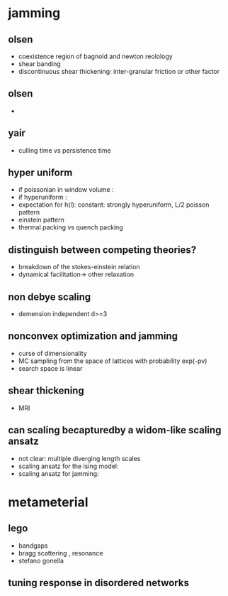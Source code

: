 # jamming 
## olsen
+ coexistence region of bagnold and newton reolology
+ shear banding
+ discontinuous shear thickening: inter-granular friction or other factor
## olsen
+ 
## yair
+ culling time vs persistence time

## hyper uniform
+ if poissonian in window volume :
+ if hyperuniform :
+ expectation for h(l): constant: strongly hyperuniform, L/2 poisson pattern
+ einstein pattern
+ thermal packing vs quench packing

## distinguish between competing theories?
+ breakdown of the stokes-einstein relation
+ dynamical facilitation-> other relaxation

## non debye scaling
+ demension independent d>=3

## nonconvex optimization and jamming
+ curse of dimensionality
+ MC sampling from the space of lattices with probability exp(-pv)
+ search space is linear

## shear thickening
+ MRI

## can scaling becapturedby a widom-like scaling ansatz
+ not clear: multiple diverging length scales
+ scaling ansatz for the ising model: 
+ scaling ansatz for jamming:


# metameterial
## lego
+ bandgaps
+ bragg scattering , resonance
+ stefano gonella

## tuning response in disordered networks

## 
